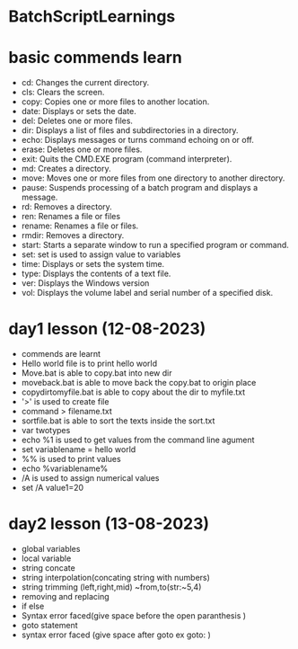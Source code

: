 # BatchScriptLearnings


# basic commends learn
- cd: Changes the current directory.
- cls: Clears the screen.
- copy: Copies one or more files to another location.
- date: Displays or sets the date.
- del: Deletes one or more files.
- dir: Displays a list of files and subdirectories in a directory.
- echo: Displays messages or turns command echoing on or off.
- erase: Deletes one or more files.
- exit: Quits the CMD.EXE program (command interpreter).
- md: Creates a directory.
- move: Moves one or more files from one directory to another directory.
- pause: Suspends processing of a batch program and displays a message.
- rd: Removes a directory.
- ren: Renames a file or files
- rename: Renames a file or files.
- rmdir: Removes a directory.
- start: Starts a separate window to run a specified program or command.
- set: set is used to assign value to variables
- time: Displays or sets the system time.
- type: Displays the contents of a text file.
- ver: Displays the Windows version
- vol: Displays the volume label and serial number of a specified disk.


# day1 lesson (12-08-2023)
- commends are learnt
- Hello world file is to print hello world
- Move.bat is able to copy.bat into new dir
- moveback.bat is able to move back the copy.bat to origin place
- copydirtomyfile.bat is able to copy about the dir to myfile.txt
- '>' is used to create file
- command > filename.txt
- sortfile.bat is able to sort the texts inside the sort.txt
- var twotypes
- echo %1 is used to get values from the command line agument
- set variablename = hello world
- %% is used to print values
- echo %variablename%
- /A is used to assign numerical values
- set /A value1=20


# day2 lesson (13-08-2023)
- global variables
- local variable
- string concate
- string interpolation(concating string with numbers)
- string trimming (left,right,mid) ~from,to(str:~5,4)
- removing and replacing
- if else
- Syntax error faced(give space before the open paranthesis )
- goto statement
- syntax error faced (give space after goto ex goto: )
